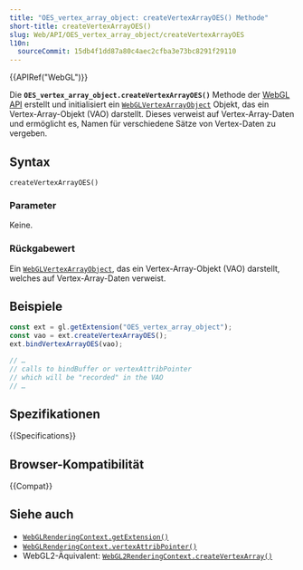 ```yaml
---
title: "OES_vertex_array_object: createVertexArrayOES() Methode"
short-title: createVertexArrayOES()
slug: Web/API/OES_vertex_array_object/createVertexArrayOES
l10n:
  sourceCommit: 15db4f1dd87a80c4aec2cfba3e73bc8291f29110
---
```


{{APIRef("WebGL")}}

Die **`OES_vertex_array_object.createVertexArrayOES()`** Methode
der [WebGL API](/de/docs/Web/API/WebGL_API) erstellt und initialisiert ein
[`WebGLVertexArrayObject`](/de/docs/Web/API/WebGLVertexArrayObject) Objekt, das ein Vertex-Array-Objekt (VAO) darstellt. Dieses verweist auf Vertex-Array-Daten und ermöglicht es, Namen für verschiedene Sätze von Vertex-Daten zu vergeben.

## Syntax

```js-nolint
createVertexArrayOES()
```

### Parameter

Keine.

### Rückgabewert

Ein [`WebGLVertexArrayObject`](/de/docs/Web/API/WebGLVertexArrayObject), das ein Vertex-Array-Objekt (VAO) darstellt, welches auf Vertex-Array-Daten verweist.

## Beispiele

```js
const ext = gl.getExtension("OES_vertex_array_object");
const vao = ext.createVertexArrayOES();
ext.bindVertexArrayOES(vao);

// …
// calls to bindBuffer or vertexAttribPointer
// which will be "recorded" in the VAO
// …
```

## Spezifikationen

{{Specifications}}

## Browser-Kompatibilität

{{Compat}}

## Siehe auch

- [`WebGLRenderingContext.getExtension()`](/de/docs/Web/API/WebGLRenderingContext/getExtension)
- [`WebGLRenderingContext.vertexAttribPointer()`](/de/docs/Web/API/WebGLRenderingContext/vertexAttribPointer)
- WebGL2-Äquivalent: [`WebGL2RenderingContext.createVertexArray()`](/de/docs/Web/API/WebGL2RenderingContext/createVertexArray)
